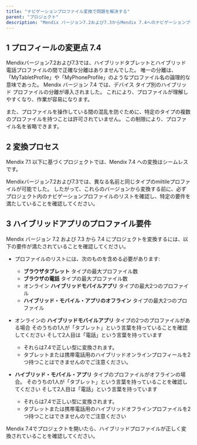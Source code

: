 ```yaml
---
title: "ナビゲーションプロファイル変換で問題を解決する"
parent: "プロジェクト"
description: "Mendix バージョン7.2および7.3からMendix 7.4へのナビゲーションプロファイル変換のための要件と可能な修正について説明します。"
---
```


## 1 プロフィールの変更点 7.4

Mendixバージョン7.2および7.3では、ハイブリッドタブレットとハイブリッド電話プロファイルの間で正確な分離はありませんでした。 唯一の分離は、「MyTabletProfile」や「MyPhoneProfile」のようなプロファイル名の論理的な意味であった。 Mendix バージョン 7.4 では、デバイス タイプ別のハイブリッド プロファイルの分離が導入されました。 これにより、プロファイルが理解しやすくなり、作業が容易になります。

また、プロファイルを操作している間の混乱を防ぐために、特定のタイプの複数のプロファイルを持つことは許可されていません。 この制限により、プロファイル名を省略できます。

## 2 変換プロセス

Mendix 7.1 以下に基づくプロジェクトでは、Mendix 7.4 への変換はシームレスです。

Mendixバージョン7.2および7.3では、異なる名前と同じタイプのmiltileプロファイルが可能でした。 したがって、これらのバージョンから変換する前に、必ずプロジェクト内のナビゲーションプロファイルのリストを確認し、特定の要件を満たしていることを確認してください。

## 3 ハイブリッドアプリのプロファイル要件

Mendix バージョン 7.2 および 7.3 から 7.4 にプロジェクトを変換するには、以下の要件が満たされていることを確認してください。

* プロファイルのリストには、次のものを含める必要があります:
    * **ブラウザタブレット** タイプの最大プロファイル数
    * **ブラウザの電話** タイプの最大プロファイル数
    * オンライン **ハイブリッドモバイルアプリ** タイプの最大2つのプロファイル
    * **ハイブリッド・モバイル・アプリのオフライン** タイプの最大2つのプロファイル

* オンラインの **ハイブリッドモバイルアプリ** タイプの2つのプロファイルがある場合 そのうちの1人が「タブレット」という言葉を持っていることを確認してください そして2人目は「電話」という言葉を持っています
    * それらは7.4で正しい型に変換されます。
    * タブレットまたは携帯電話用のハイブリッドオンラインプロフィールを2つ持つことはできませんのでご注意ください。

* **ハイブリッド・モバイル・アプリ** タイプのプロファイルがオフラインの場合。 そのうちの1人が「タブレット」という言葉を持っていることを確認してください そして2人目は「電話」という言葉を持っています
    * それらは7.4で正しい型に変換されます。
    * タブレットまたは携帯電話用のハイブリッドオフラインプロファイルを2つ持つことはできませんのでご注意ください

Mendix 7.4でプロジェクトを開いたら、ハイブリッドプロファイルが正しく変換されていることを確認してください。
